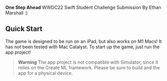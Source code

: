 **One Step Ahead**
WWDC22 Swift Student Challenge Submission
By Ethan Marshall :)

## Quick Start
The game is designed to be run on an iPad, but also works on M1 Macs! It has not been tested with Mac Catalyst. To start up the game, just run the app project!

> **Warning**
> The app project is not compatible with Simulator, since it relies on the Create ML framework. Please be sure to build and the app for a physical device.
